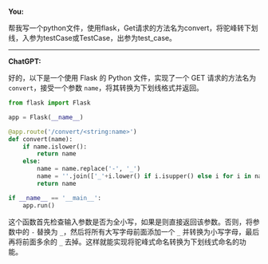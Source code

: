 **You:**

帮我写一个python文件，使用flask，Get请求的方法名为convert，将驼峰转下划线，入参为testCase或TestCase，出参为test\_case。

* * *

**ChatGPT:**

好的，以下是一个使用 Flask 的 Python 文件，实现了一个 GET 请求的方法名为 `convert`，接受一个参数 `name`，将其转换为下划线格式并返回。

```python
from flask import Flask

app = Flask(__name__)

@app.route('/convert/<string:name>')
def convert(name):
    if name.islower():
        return name
    else:
        name = name.replace('-', '_')
        name = ''.join(['_'+i.lower() if i.isupper() else i for i in name]).lstrip('_')
        return name

if __name__ == '__main__':
    app.run()
```

这个函数首先检查输入参数是否为全小写，如果是则直接返回该参数。否则，将参数中的 `-` 替换为 `_`，然后将所有大写字母前面添加一个 `_` 并转换为小写字母，最后再将前面多余的 `_` 去掉。这样就能实现将驼峰式命名转换为下划线式命名的功能。